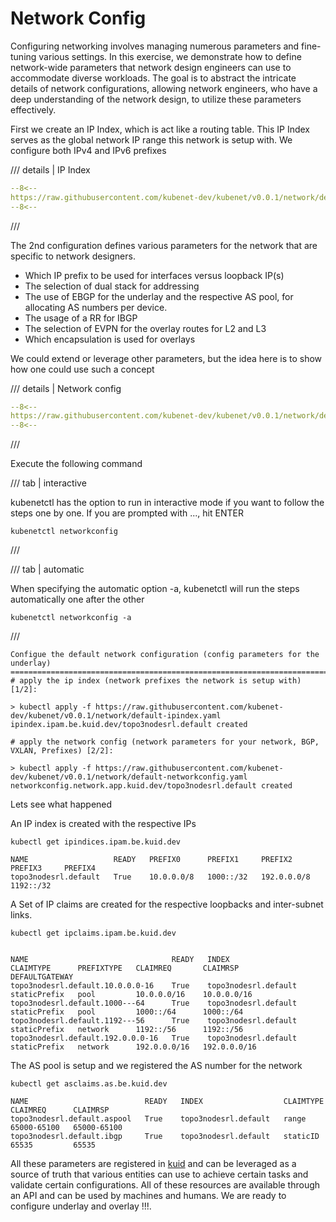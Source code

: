# Network Config

Configuring networking involves managing numerous parameters and fine-tuning various settings. In this exercise, we demonstrate how to define network-wide parameters that network design engineers can use to accommodate diverse workloads. The goal is to abstract the intricate details of network configurations, allowing network engineers, who have a deep understanding of the network design, to utilize these parameters effectively.

First we create an IP Index, which is act like a routing table. This IP Index serves as the global network IP range this network is setup with. We configure both IPv4 and IPv6 prefixes

/// details | IP Index

```yaml
--8<--
https://raw.githubusercontent.com/kubenet-dev/kubenet/v0.0.1/network/default-ipindex.yaml
--8<--
```
///

The 2nd configuration defines various parameters for the network that are specific to network designers.

- Which IP prefix to be used for interfaces versus loopback IP(s)
- The selection of dual stack for addressing
- The use of EBGP for the underlay and the respective AS pool, for allocating AS numbers per device.
- The usage of a RR for IBGP
- The selection of EVPN for the overlay routes for L2 and L3
- Which encapsulation is used for overlays

We could extend or leverage other parameters, but the idea here is to show how one could use such a concept

/// details | Network config

```yaml
--8<--
https://raw.githubusercontent.com/kubenet-dev/kubenet/v0.0.1/network/default-networkconfig.yaml
--8<--
```
///

Execute the following command

/// tab | interactive

kubenetctl has the option to run in interactive mode if you want to follow the steps one by one. If you are prompted with ..., hit ENTER

```
kubenetctl networkconfig
```

///

/// tab | automatic

When specifying the automatic option -a, kubenetctl will run the steps automatically one after the other

```
kubenetctl networkconfig -a
```

///


```shell
Configue the default network configuration (config parameters for the underlay)
===============================================================================
# apply the ip index (network prefixes the network is setup with) [1/2]:

> kubectl apply -f https://raw.githubusercontent.com/kubenet-dev/kubenet/v0.0.1/network/default-ipindex.yaml
ipindex.ipam.be.kuid.dev/topo3nodesrl.default created

# apply the network config (network parameters for your network, BGP, VXLAN, Prefixes) [2/2]:

> kubectl apply -f https://raw.githubusercontent.com/kubenet-dev/kubenet/v0.0.1/network/default-networkconfig.yaml
networkconfig.network.app.kuid.dev/topo3nodesrl.default created
```

Lets see what happened

An IP index is created with the respective IPs

```
kubectl get ipindices.ipam.be.kuid.dev 
```

```
NAME                   READY   PREFIX0      PREFIX1     PREFIX2       PREFIX3     PREFIX4
topo3nodesrl.default   True    10.0.0.0/8   1000::/32   192.0.0.0/8   1192::/32
```

A Set of IP claims are created for the respective loopbacks and inter-subnet links.

```
kubectl get ipclaims.ipam.be.kuid.dev 
```

```

NAME                                READY   INDEX                  CLAIMTYPE      PREFIXTYPE   CLAIMREQ       CLAIMRSP       DEFAULTGATEWAY
topo3nodesrl.default.10.0.0.0-16    True    topo3nodesrl.default   staticPrefix   pool         10.0.0.0/16    10.0.0.0/16    
topo3nodesrl.default.1000---64      True    topo3nodesrl.default   staticPrefix   pool         1000::/64      1000::/64      
topo3nodesrl.default.1192---56      True    topo3nodesrl.default   staticPrefix   network      1192::/56      1192::/56      
topo3nodesrl.default.192.0.0.0-16   True    topo3nodesrl.default   staticPrefix   network      192.0.0.0/16   192.0.0.0/16  
```

The AS pool is setup and we registered the AS number for the network

```
kubectl get asclaims.as.be.kuid.dev 
```

```
NAME                          READY   INDEX                  CLAIMTYPE   CLAIMREQ      CLAIMRSP
topo3nodesrl.default.aspool   True    topo3nodesrl.default   range       65000-65100   65000-65100
topo3nodesrl.default.ibgp     True    topo3nodesrl.default   staticID    65535         65535
```

All these parameters are registered in [kuid][kuid] and can be leveraged as a source of truth that various entities can use to achieve certain tasks and validate certain configurations. All of these resources are available through an API and can be used by machines and humans.
We are ready to configure underlay and overlay !!!.


[containerlab]: https://containerlab.dev
[kind]: https://kind.sigs.k8s.io
[pkgserver]: https://docs.pkgserver.dev
[sdc]: https://docs.sdcio.dev
[kuid]: https://kuidio.github.io/docs/
[srlinux]: https://learn.srlinux.dev/
[gnmi]: https://github.com/openconfig/gnmi
[netconf]: https://en.wikipedia.org/wiki/NETCONF